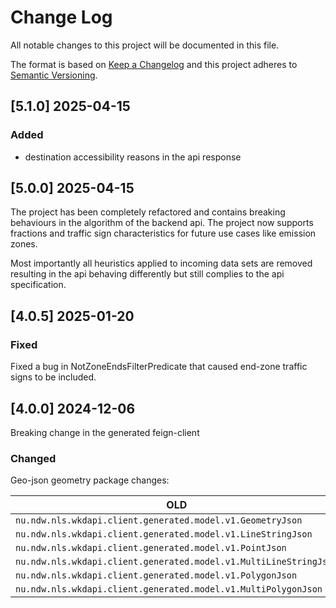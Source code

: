 # Change Log

All notable changes to this project will be documented in this file.

The format is based on [Keep a Changelog](http://keepachangelog.com/)
and this project adheres to [Semantic Versioning](http://semver.org/).
## [5.1.0] 2025-04-15
### Added
- destination accessibility reasons in the api response

## [5.0.0] 2025-04-15
The project has been completely refactored and contains breaking behaviours in the algorithm of the backend api. The project now supports 
fractions and traffic sign characteristics for future use cases like emission zones.

Most importantly all heuristics applied to incoming data sets are removed resulting in the api behaving differently but still complies
to the api specification.

## [4.0.5] 2025-01-20

### Fixed

Fixed a bug in NotZoneEndsFilterPredicate that caused end-zone traffic signs to be included.

## [4.0.0] 2024-12-06

Breaking change in the generated feign-client

### Changed

Geo-json geometry package changes:<br>

| OLD                                                               | NEW                                                     |
|-------------------------------------------------------------------|---------------------------------------------------------|
| `nu.ndw.nls.wkdapi.client.generated.model.v1.GeometryJson`        | `nu.ndw.nls.geojson.geometry.model.GeometryJson`        |
| `nu.ndw.nls.wkdapi.client.generated.model.v1.LineStringJson`      | `nu.ndw.nls.geojson.geometry.model.LineStringJson`      |
| `nu.ndw.nls.wkdapi.client.generated.model.v1.PointJson`           | `nu.ndw.nls.geojson.geometry.model.PointJson`           |
| `nu.ndw.nls.wkdapi.client.generated.model.v1.MultiLineStringJson` | `nu.ndw.nls.geojson.geometry.model.MultiLineStringJson` |
| `nu.ndw.nls.wkdapi.client.generated.model.v1.PolygonJson`         | `nu.ndw.nls.geojson.geometry.model.PolygonJson`         |
| `nu.ndw.nls.wkdapi.client.generated.model.v1.MultiPolygonJson`    | `nu.ndw.nls.geojson.geometry.model.MultiPolygonJson`    |
